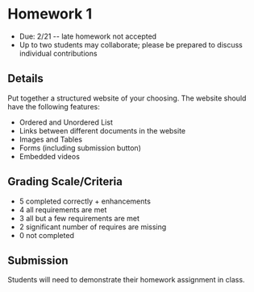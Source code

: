 # Homework 1

* Due: 2/21 -- late homework not accepted
* Up to two students may collaborate; please be prepared to discuss individual contributions

## Details

Put together a structured website of your choosing.  The website should have the following features:

* Ordered and Unordered List
* Links between different documents in the website
* Images and Tables
* Forms (including submission button)
* Embedded videos

## Grading Scale/Criteria

* 5 completed correctly + enhancements
* 4 all requirements are met
* 3 all but a few requirements are met
* 2 significant number of requires are missing
* 0 not completed

## Submission

Students will need to demonstrate their homework assignment in class.
